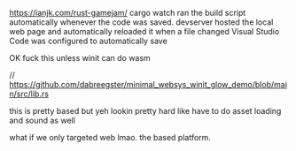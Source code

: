 https://ianjk.com/rust-gamejam/
cargo watch ran the build script automatically whenever the code was saved.
devserver hosted the local web page and automatically reloaded it when a file changed
Visual Studio Code was configured to automatically save

OK fuck this unless winit can do wasm

// https://github.com/dabreegster/minimal_websys_winit_glow_demo/blob/main/src/lib.rs

this is pretty based but yeh lookin pretty hard
like have to do asset loading and sound as well

what if we only targeted web lmao. the based platform.